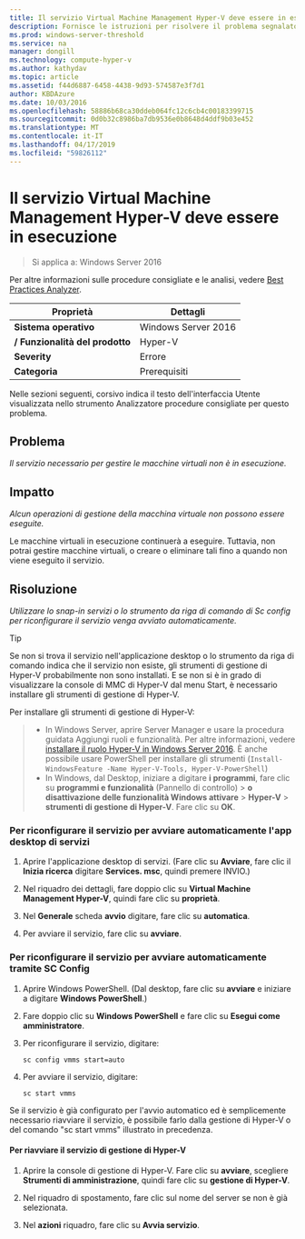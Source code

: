 ```yaml
---
title: Il servizio Virtual Machine Management Hyper-V deve essere in esecuzione
description: Fornisce le istruzioni per risolvere il problema segnalato da questa regola di Best Practices Analyzer.
ms.prod: windows-server-threshold
ms.service: na
manager: dongill
ms.technology: compute-hyper-v
ms.author: kathydav
ms.topic: article
ms.assetid: f44d6887-6458-4438-9d93-574587e3f7d1
author: KBDAzure
ms.date: 10/03/2016
ms.openlocfilehash: 58886b68ca30ddeb064fc12c6cb4c00183399715
ms.sourcegitcommit: 0d0b32c8986ba7db9536e0b8648d4ddf9b03e452
ms.translationtype: MT
ms.contentlocale: it-IT
ms.lasthandoff: 04/17/2019
ms.locfileid: "59826112"
---
```

# <a name="the-hyper-v-virtual-machine-management-service-must-be-running"></a>Il servizio Virtual Machine Management Hyper-V deve essere in esecuzione

>Si applica a: Windows Server 2016
  
Per altre informazioni sulle procedure consigliate e le analisi, vedere [Best Practices Analyzer](https://go.microsoft.com/fwlink/?LinkId=122786).  
  
|Proprietà|Dettagli|  
|-|-|  
|**Sistema operativo**|Windows Server 2016|  
|**/ Funzionalità del prodotto**|Hyper-V|  
|**Severity**|Errore|  
|**Categoria**|Prerequisiti|  

Nelle sezioni seguenti, corsivo indica il testo dell'interfaccia Utente visualizzata nello strumento Analizzatore procedure consigliate per questo problema.

## <a name="issue"></a>Problema  
  
*Il servizio necessario per gestire le macchine virtuali non è in esecuzione.*  
  
## <a name="impact"></a>Impatto  
  
*Alcun operazioni di gestione della macchina virtuale non possono essere eseguite.*  
  
Le macchine virtuali in esecuzione continuerà a eseguire. Tuttavia, non potrai gestire macchine virtuali, o creare o eliminare tali fino a quando non viene eseguito il servizio.  
  
## <a name="resolution"></a>Risoluzione  
  
*Utilizzare lo snap-in servizi o lo strumento da riga di comando di Sc config per riconfigurare il servizio venga avviato automaticamente.*  
  
> [!TIP]  
> Se non si trova il servizio nell'applicazione desktop o lo strumento da riga di comando indica che il servizio non esiste, gli strumenti di gestione di Hyper-V probabilmente non sono installati. E se non si è in grado di visualizzare la console di MMC di Hyper-V dal menu Start, è necessario installare gli strumenti di gestione di Hyper-V.

Per installare gli strumenti di gestione di Hyper-V:  
>   
> - In Windows Server, aprire Server Manager e usare la procedura guidata Aggiungi ruoli e funzionalità. Per altre informazioni, vedere [installare il ruolo Hyper-V in Windows Server 2016](../get-started/Install-the-Hyper-V-role-on-Windows-Server.md).  È anche possibile usare PowerShell per installare gli strumenti (`Install-WindowsFeature -Name Hyper-V-Tools, Hyper-V-PowerShell`) 
> - In Windows, dal Desktop, iniziare a digitare **i programmi**, fare clic su **programmi e funzionalità** (Pannello di controllo) > **o disattivazione delle funzionalità Windows attivare**  >   **Hyper-V** > **strumenti di gestione di Hyper-V**. Fare clic su **OK**.  
  
### <a name="to-reconfigure-the-service-to-start-automatically-using-the-services-desktop-app"></a>Per riconfigurare il servizio per avviare automaticamente l'app desktop di servizi  
  
1.  Aprire l'applicazione desktop di servizi. (Fare clic su **Avviare**, fare clic il **Inizia ricerca** digitare **Services. msc**, quindi premere INVIO.)  
  
2.  Nel riquadro dei dettagli, fare doppio clic su **Virtual Machine Management Hyper-V**, quindi fare clic su **proprietà**.  
  
3.  Nel **Generale** scheda **avvio** digitare, fare clic su **automatica**.  
  
4.  Per avviare il servizio, fare clic su **avviare**.  
  
### <a name="to-reconfigure-the-service-to-start-automatically-using-sc-config"></a>Per riconfigurare il servizio per avviare automaticamente tramite SC Config  
  
1.  Aprire Windows PowerShell. (Dal desktop, fare clic su **avviare** e iniziare a digitare **Windows PowerShell**.)  
  
2.  Fare doppio clic su **Windows PowerShell** e fare clic su **Esegui come amministratore**.  
  
3.  Per riconfigurare il servizio, digitare:  
  
    ```  
    sc config vmms start=auto  
    ```  
  
4.  Per avviare il servizio, digitare:  
  
    ```  
    sc start vmms  
    ```  
  
Se il servizio è già configurato per l'avvio automatico ed è semplicemente necessario riavviare il servizio, è possibile farlo dalla gestione di Hyper-V o del comando "sc start vmms" illustrato in precedenza.  
  
#### <a name="to-restart-the-service-from-hyper-v-manager"></a>Per riavviare il servizio di gestione di Hyper-V  
  
1.  Aprire la console di gestione di Hyper-V. Fare clic su **avviare**, scegliere **Strumenti di amministrazione**, quindi fare clic su **gestione di Hyper-V**.  
  
2.  Nel riquadro di spostamento, fare clic sul nome del server se non è già selezionata.  
  
3.  Nel **azioni** riquadro, fare clic su **Avvia servizio**.  
  


